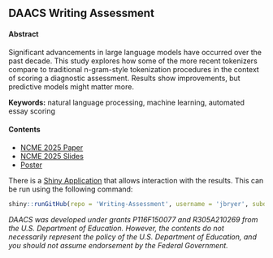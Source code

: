
## DAACS Writing Assessment

#### Abstract

Significant advancements in large language models have occurred over the
past decade. This study explores how some of the more recent tokenizers
compare to traditional n-gram-style tokenization procedures in the
context of scoring a diagnostic assessment. Results show improvements,
but predictive models might matter more.

**Keywords:** natural language processing, machine learning, automated
essay scoring

#### Contents

- [NCME 2025 Paper](manuscript/NCME_daacs_writing_nlp.pdf)
- [NCME 2025 Slides](slides/DAACS-Writing.pdf)
- [Poster](poster/Writing-NLP-Poster.pdf)

There is a [Shiny Application](shiny/app.R) that allows interaction with
the results. This can be run using the following command:

``` r
shiny::runGitHub(repo = 'Writing-Assessment', username = 'jbryer', subdir = 'shiny')
```

*DAACS was developed under grants P116F150077 and R305A210269 from the
U.S. Department of Education. However, the contents do not necessarily
represent the policy of the U.S. Department of Education, and you should
not assume endorsement by the Federal Government.*
